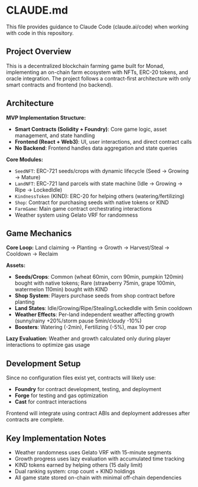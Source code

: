 # CLAUDE.md

This file provides guidance to Claude Code (claude.ai/code) when working with code in this repository.

## Project Overview

This is a decentralized blockchain farming game built for Monad, implementing an on-chain farm ecosystem with NFTs, ERC-20 tokens, and oracle integration. The project follows a contract-first architecture with only smart contracts and frontend (no backend).

## Architecture

**MVP Implementation Structure:**
- **Smart Contracts (Solidity + Foundry)**: Core game logic, asset management, and state handling
- **Frontend (React + Web3)**: UI, user interactions, and direct contract calls
- **No Backend**: Frontend handles data aggregation and state queries

**Core Modules:**
- `SeedNFT`: ERC-721 seeds/crops with dynamic lifecycle (Seed → Growing → Mature)
- `LandNFT`: ERC-721 land parcels with state machine (Idle → Growing → Ripe → LockedIdle)  
- `KindnessToken` (KIND): ERC-20 for helping others (watering/fertilizing)
- `Shop`: Contract for purchasing seeds with native tokens or KIND
- `FarmGame`: Main game contract orchestrating interactions
- Weather system using Gelato VRF for randomness

## Game Mechanics

**Core Loop:** Land claiming → Planting → Growth → Harvest/Steal → Cooldown → Reclaim

**Assets:**
- **Seeds/Crops**: Common (wheat 60min, corn 90min, pumpkin 120min) bought with native tokens; Rare (strawberry 75min, grape 100min, watermelon 110min) bought with KIND
- **Shop System**: Players purchase seeds from shop contract before planting
- **Land States**: Idle/Growing/Ripe/Stealing/LockedIdle with 5min cooldown
- **Weather Effects**: Per-land independent weather affecting growth (sunny/rainy +20%/storm pause 5min/cloudy -10%)
- **Boosters**: Watering (-2min), Fertilizing (-5%), max 10 per crop

**Lazy Evaluation**: Weather and growth calculated only during player interactions to optimize gas usage

## Development Setup

Since no configuration files exist yet, contracts will likely use:
- **Foundry** for contract development, testing, and deployment
- **Forge** for testing and gas optimization  
- **Cast** for contract interactions

Frontend will integrate using contract ABIs and deployment addresses after contracts are complete.

## Key Implementation Notes

- Weather randomness uses Gelato VRF with 15-minute segments
- Growth progress uses lazy evaluation with accumulated time tracking
- KIND tokens earned by helping others (15 daily limit)
- Dual ranking system: crop count + KIND holdings
- All game state stored on-chain with minimal off-chain dependencies